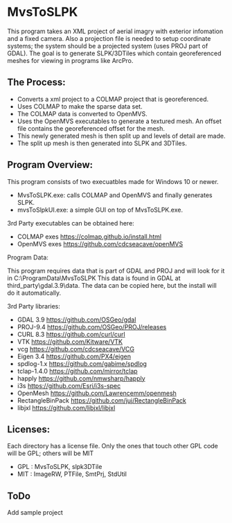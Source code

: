 # MvsToSLPK

 This program takes an XML project of aerial imagry with exterior infomation and a fixed camera.  Also a projection file is needed to setup coordinate systems; the system should be a projected system (uses PROJ part of GDAL).
 The goal is to generate SLPK/3DTiles which contain georeferenced meshes for viewing in programs like ArcPro.

 ## The Process:
 - Converts a xml project to a COLMAP project that is georeferenced.
 - Uses COLMAP to make the sparse data set.
 - The COLMAP data is converted to OpenMVS.
 - Uses the OpenMVS executables to generate a textured mesh. An offset file contains the georeferenced offset for the mesh.
 - This newly generated mesh is then split up and levels of detail are made.
 - The split up mesh is then generated into SLPK and 3DTiles.

## Program Overview:
This program consists of two execuatbles made for Windows 10 or newer.
 - MvsToSLPK.exe: calls COLMAP and OpenMVS and finally generates SLPK.
 - mvsToSlpkUI.exe: a simple GUI on top of MvsToSLPK.exe.

 3rd Party executables can be obtained here:
 - COLMAP exes https://colmap.github.io/install.html
 - OpenMVS exes https://github.com/cdcseacave/openMVS

Program Data:

This program requires data that is part of GDAL and PROJ and will look for it in C:\ProgramData\MvsToSLPK
This data is found in GDAL at third_party\gdal.3.9\data.  The data can be copied here, but the install will do it automatically.
 
 3rd Party libraries:
 - GDAL 3.9 https://github.com/OSGeo/gdal
 - PROJ-9.4 https://github.com/OSGeo/PROJ/releases
 - CURL 8.3 https://github.com/curl/curl
 - VTK https://github.com/Kitware/VTK
 - vcg https://github.com/cdcseacave/VCG
 - Eigen 3.4 https://github.com/PX4/eigen
 - spdlog-1.x https://github.com/gabime/spdlog
 - tclap-1.4.0 https://github.com/mirror/tclap
 - happly https://github.com/nmwsharp/happly
 - i3s https://github.com/Esri/i3s-spec
 - OpenMesh https://github.com/Lawrencemm/openmesh
 - RectangleBinPack https://github.com/juj/RectangleBinPack
 - libjxl https://github.com/libjxl/libjxl

## Licenses:
Each directory has a license file.  Only the ones that touch other GPL code will be GPL; others will be MIT
 - GPL : MvsToSLPK, slpk3DTile
 - MIT : ImageRW, PTFile, SmtPrj, StdUtil

## ToDo
Add sample project

